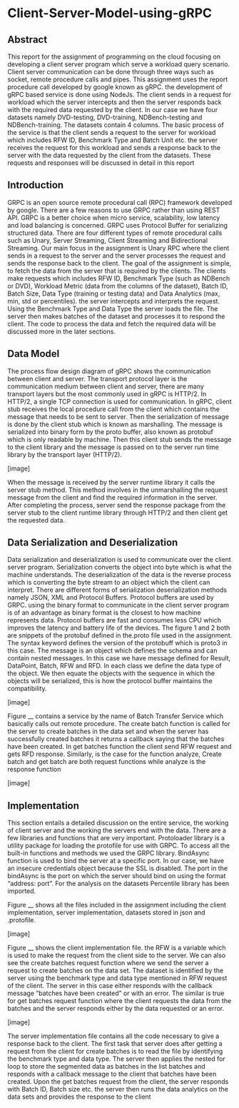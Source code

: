 # Client-Server-Model-using-gRPC


## Abstract

This report for the assignment of programming on the cloud focusing on developing a client server program which serve a workload query scenario.  Client server communication can be done through three ways such as socket, remote procedure calls and pipes. This assignment uses the report procedure call developed by google known as gRPC. the development of gRPC based service is done using NodeJs. The client sends in a request for workload which the server intercepts and then the server responds back with the required data requested by the client. In our case we have four datasets namely DVD-testing, DVD-training, NDBench-testing and NDBench-training. The datasets contain 4 columns. The basic process of the service is that the client sends a request to the server for workload which includes RFW ID, Benchmark Type and Batch Unit etc. the server receives the request for this workload and sends a response back to the server with the data requested by the client from the datasets. These requests and responses will be discussed in detail in this report

## Introduction

GRPC is an open source remote procedural call (RPC) framework developed by google. There are a few reasons to use GRPC rather than using REST API. GRPC is a better choice when micro service, scalability, low latency and load balancing is concerned. GRPC uses Protocol Buffer for serializing structured data. There are four different types of remote procedural calls such as Unary, Server Streaming, Client Streaming and Bidirectional Streaming. Our main focus in the assignment is Unary RPC where the client sends in a request to the server and the server processes the request and sends the response back to the client.
The goal of the assignment is simple, to fetch the data from the server that is required by the clients. The clients make requests which includes RFW ID, Benchmark Type (such as NDBench or DVD), Workload Metric (data from the columns of the dataset), Batch ID, Batch Size, Data Type (training or testing data) and Data Analytics (max, min, std or percentiles). the server intercepts and interprets the request. Using the Benchmark Type and Data Type the server loads the file. The server then makes batches of the dataset and processes it to respond the client. The code to process the data and fetch the required data will be discussed more in the later sections.

## Data Model

The process flow design diagram of gRPC shows the communication between client and server. The transport protocol layer is the communication medium between client and server, there are many transport layers but the most commonly used in gRPC is HTTP/2. In HTTP/2, a single TCP connection is used for communication. In gRPC, client stub receives the local procedure call from the client which contains the message that needs to be sent to server. Then the serialization of message is done by the client stub which is known as marshalling. The message is serialized into binary form by the proto buffer, also known as protobuf which is only readable by machine. Then this client stub sends the message to the client library and the message is passed on to the server run time library by the transport layer (HTTP/2).

[image]
 
When the message is received by the server runtime library it calls the server stub method. This method involves in the unmarshalling the request message from the client and find the required information in the server. After completing the process, server send the response package from the server stub to the client runtime library through HTTP/2 and then client get the requested data.
 
## Data Serialization and Deserialization

Data serialization and deserialization is used to communicate over the client server program. Serialization converts the object into byte which is what the machine understands. The deserialization of the data is the reverse process which is converting the byte stream to an object which the client can interpret. There are different forms of serialization deserialization methods namely JSON, XML and Protocol Buffers. Protocol buffers are used by GRPC. using the binary format to communicate in the client server program is of an advantage as binary format is the closest to how machine represents data. Protocol buffers are fast and consumes less CPU which improves the latency and battery life of the devices.
The figure 1 and 2 both are snippets of the protobuf defined in the.proto file used in the assignment. The syntax keyword defines the version of the protobuff which is proto3 in this case. The message is an object which defines the schema and can contain nested messages. In this case we have message defined for Result, DataPoint, Batch, RFW and RFD. In each class we define the data type of the object. We then equate the objects with the sequence in which the objects will be serialized, this is how the protocol buffer maintains the compatibility.

[image]

Figure __ contains a service by the name of Batch Transfer Service which basically calls out remote procedure. The create batch function is called for the server to create batches in the data set and when the server has successfully created batches it returns a callback saying that the batches have been created. In get batches function the client send RFW request and gets RFD response. Similarly, is the case for the function analyze, Create batch and get batch are both request functions while analyze is the response function

[image]

## Implementation

This section entails a detailed discussion on the entire service, the working of client server and the working the servers end with the data.
There are a few libraries and functions that are very important. Protoloader library is a utility package for loading the protofile for use with GRPC. To access all the built-in functions and methods we used the GRPC library.  BindAsync function is used to bind the server at a specific port. In our case, we have an insecure credentials object because the SSL is disabled. The port in the bindAsync is the port on which the server should bind on using the format “address: port”. For the analysis on the datasets Percentile library has been imported.

Figure __ shows all the files included in the assignment including the client implementation, server implementation, datasets stored in json and .protofile.


[image]

Figure __ shows the client implementation file. the RFW is a variable which is used to make the request from the client side to the server. We can also see the create batches request function where we send the server a request to create batches on the data set. The dataset is identified by the server using the benchmark type and data type mentioned in RFW request of the client. The server in this case either responds with the callback message “batches have been created” or with an error. The similar is true for get batches request function where the client requests the data from the batches and the server responds either by the data requested or an error.

[image]

The server implementation file contains all the code necessary to give a response back to the client. The first task that server does after getting a request from the client for create batches is to read the file by identifying the benchmark type and data type. The server then applies the nested for loop to store the segmented data as batches in the list batches and responds with a callback message to the client that batches have been created.
Upon the get batches request from the client, the server responds with Batch ID, Batch size etc. the server then runs the data analytics on the data sets and provides the response to the client
